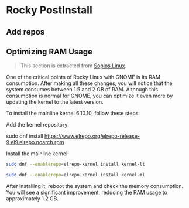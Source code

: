 # Rocky PostInstall

## Add repos



## Optimizing RAM Usage

> This section is extracted from [Soplos Linux](soploslinux.com/como-personalizar-rocky-linux-con-gnome/). 

One of the critical points of Rocky Linux with GNOME is its RAM consumption. After making all these changes, you will notice that the system consumes between 1.5 and 2 GB of RAM. Although this consumption is normal for GNOME, you can optimize it even more by updating the kernel to the latest version.

To install the mainline kernel 6.10.10, follow these steps:

Add the kernel repository:

sudo dnf install https://www.elrepo.org/elrepo-release-9.el9.elrepo.noarch.rpm

Install the mainline kernel:

```bash
sudo dnf --enablerepo=elrepo-kernel install kernel-lt
```

```bash
sudo dnf --enablerepo=elrepo-kernel install kernel-ml
```

After installing it, reboot the system and check the memory consumption. You will see a significant improvement, reducing the RAM usage to approximately 1.2 GB.